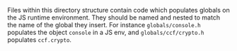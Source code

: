 Files within this directory structure contain code which populates globals on the JS runtime environment. They should be named and nested to match the name of the global they insert. For instance `globals/console.h` populates the object `console` in a JS env, and `globals/ccf/crypto.h` populates `ccf.crypto`.
